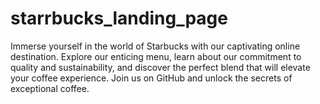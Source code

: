 # starrbucks_landing_page
 Immerse yourself in the world of Starbucks with our captivating online destination. Explore our enticing menu, learn about our commitment to quality and sustainability, and discover the perfect blend that will elevate your coffee experience. Join us on GitHub and unlock the secrets of exceptional coffee.
